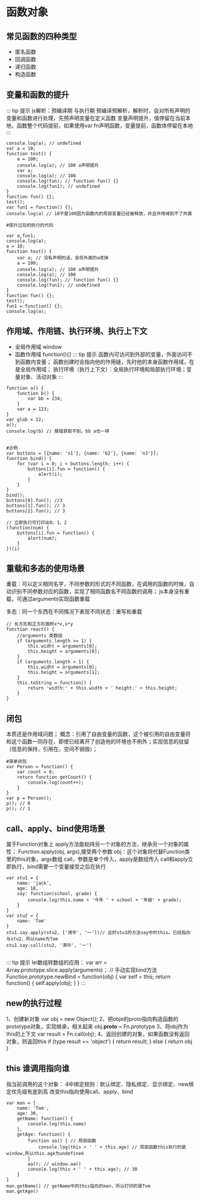 # 函数对象

## 常见函数的四种类型
- 匿名函数
- 回调函数
- 递归函数
- 构造函数

## 变量和函数的提升

::: tip 提示
js解析：预编译期 与执行期
预编译预解析，解析时，会对所有声明的变量和函数进行处理，先预声明变量在定义函数
变量声明提升，值停留在当前本地，函数整个代码提前，如果使用var fn声明函数，变量提前，函数体停留在本地
:::
```
console.log(a); // undefined
var a = 10;
function test() {
    a = 100;
    console.log(a); // 100 a声明提升
    var a;
    console.log(a); // 100
    console.log(fun); // function fun() {}
    console.log(fun1); // undefined
}
function fun() {};
test();
var fun1 = function() {};
console.log(a) // 10不是100因为函数内的局部变量已经被释放，并且作用域到不了外面

#提升过后的执行的代码

var a,fun1;
console.log(a);
a = 10;
function test() {
    var a; // 没有声明的话，会将外面的a改掉
    a = 100;
    console.log(a); // 100 a声明提升
    console.log(a); // 100
    console.log(fun); // function fun() {}
    console.log(fun1); // undefined
}
function fun() {};
test();
fun1 = function() {};
console.log(a);
```
## 作用域、作用链、执行环境、执行上下文
- 全局作用域 window
- 函数作用域 function(){}
::: tip 提示
函数内可访问到外部的变量，外面访问不到函数内变量；
函数创建时会指向他的作用链，先时他的本身函数作用域，在是全局作用域；
执行环境（执行上下文）：全局执行环境和局部执行环境；变量对象、活动对象
:::

```
function a() {
    function b() {
        var bb = 234;
    }
    var a = 123;
}
var glob = 12;
a();
console.log(b) // 报错获取不到，bb a也一样


#示例
var buttons = [{name: 'n1'}, {name: 'b2'}, {name: 'n3'}];
function bind() {
    for (var i = 0; i < buttons.length; i++) {
        buttons[i].fun = function() {
            alert(i);
        }
    }
}
bind();
buttons[0].fun(); //3
buttons[1].fun(); // 3
buttons[2].fun(); // 3

// 立即执行可打印出0、1、2
(function(num) {
    buttons[i].fun = function() {
        alert(num);
    }
})(i)
```


## 重载和多态的使用场景
重载：可以定义相同名字，不同参数的形式的不同函数，在调用的函数的时候，自动识别不同参数对应的函数，实现了相同函数名不同函数的调用；
js本身没有重载，可通过arguments实现函数重载

多态：同一个东西在不同情况下表现不同状态：重写和重载

```
// 长方形和正方形面积x*x,x*y
function react() {
    //arguments 类数组
    if (arguments.length >= 1) {
        this.widht = arguments[0];
        this.height = arguments[0];
    }
    if (arguments.length > 1) {
        this.widht = arguments[0];
        this.height = arguments[1];
    }
    this.toString = function() {
        return 'width:' + this.width + ' height:' + this.height;
    }
}
```

## 闭包
本质还是作用域问题；
概念：引用了自由变量的函数，这个被引用的自由变量将和这个函数一同存在，即使已经离开了创造他的环境也不例外；实现信息的驻留（信息的保持，引用在，空间不销毁）；

```
#简单闭包
var Person = function() {
    var count = 0;
    return function getCount() {
        console.log(count++);
    }
}
var p = Person();
p(); // 0
p(); // 1
```

## call、apply、bind使用场景
属于Function对象上
apply方法能劫持另一个对象的方法，继承另一个对象的属性；
Function.apply(obj, args),接受两个参数
obj：这个对象将代替Function类里的this对象，args数组
call，参数是单个传入，apply是数组传入
call和apply立即执行，bind需要一个变量接受之后在执行
```
var stu1 = {
    name: 'jack',
    age: 18,
    say: function(school, grade) {
        console.log(this.name + '今年 ' + school + '年级' + grade);
    }
}
var stu2 = {
    name: 'Tom'
}
stu1.say.apply(stu2, ['清华', '一'])// 此时stu1的方法say中的this。已经指向与stu2，所以name为Tom
stu1.say.call(stu2, '清华', '一')


```
::: tip 提示
lei数组转数组的应用：
var arr = Array.prototype.slice.apply(arguments)；
// 手动实现bind方法
Function.prototype.newBind = function(obj) {
    var self = this;
    return function() {
        self.apply(obj);
    }
}
:::

## new的执行过程

1、创建新对象
var obj = new Object();
2、把obje的proto指向构造函数的prototype对象，实现继承，相关起来
obj.__proto__ = Fn.prototype
3、将obj作为this的上下文
var result = Fn.call(obj);
4、返回创建的对象，如果函数没有返回对象，则返回this
if (type result == 'object') {
    return result;
} else {
    return obj
}

## this 谁调用指向谁
指当前调用的这个对象： 4中绑定规则：默认绑定、隐私绑定、显示绑定、new绑定优先级有底到高
改变this指向使用call、apply、bind
```
var man = {
    name: 'Tom',
    age: 30,
    getName: function() {
        console.log(this.name)
    },
    getAge: function() {
        function aa() { // 局部函数
            console.log(this + ' ' + this.age) // 局部函数this执行的是window,所以this.age为undefined
        }
        aa(); // window.aa()
        console.log(this + ' ' + this.age); // 30
    }
}
man.getName() // getName中的this指向的man，所以打印的是Tom
man.getAge()
```